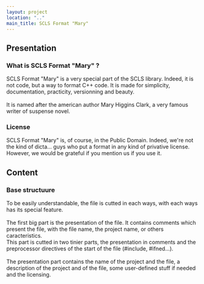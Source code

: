 ```yaml
---
layout: project
location: ".."
main_title: SCLS Format "Mary"
---
```

<section>
    <h2>Presentation</h2>
    <article>
        <h3>What is SCLS Format "Mary" ?</h3>
        <div>
            SCLS Format "Mary" is a very special part of the SCLS library. Indeed, it is not code, but a way to format C++ code.
            It is made for simplicity, documentation, practicity, versionning and beauty.<br><br>
            It is named after the american author Mary Higgins Clark, a very famous writer of suspense novel.
        </div>
    </article>
    <article>
        <h3>License</h3>
        <div>
            SCLS Format "Mary" is, of course, in the Public Domain. Indeed, we're not the kind of dicta... guys who put a format in any kind of privative license.<br>
            However, we would be grateful if you mention us if you use it.
        </div>
    </article>
</section>
<section>
    <h2>Content</h2>
    <article>
        <h3>Base structuure</h3>
        <div>
            To be easily understandable, the file is cutted in each ways, with each ways has its special feature.<br><br>
            The first big part is the presentation of the file. It contains comments which present the file, with the file name, the project name, or others caracteristics.<br>
            This part is cutted in two tinier parts, the presentation in comments and the preprocessor directives of the start of the file (#include, #ifned...).<br><br>
            The presentation part contains the name of the project and the file, a description of the project and of the file, some user-defined stuff if needed and the licensing.<br>
        </div>
    </article>
</section>